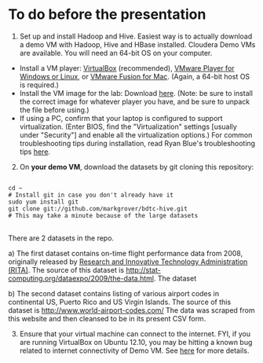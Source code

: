 To do before the presentation
=============================
1. Set up and install Hadoop and Hive. Easiest way is to actually download a demo VM with Hadoop, Hive and HBase installed. Cloudera Demo VMs are available.
You will need an 64-bit OS on your computer. 
 * Install a VM player: [VirtualBox](https://www.virtualbox.org/wiki/Downloads?elq=2cd90eb19a8d4d2fbd4698478134e333&elqCampaignId=367) (recommended), [VMware Player for Windows or Linux](https://my.vmware.com/web/vmware/free?elq=0e1c89a03b0e48e2a5ce499b194daff4&elqCampaignId=&elq=2cd90eb19a8d4d2fbd4698478134e333&elqCampaignId=367#desktop_end_user_computing/vmware_player/6_0), or [VMware Fusion for Mac](http://www.vmware.com/products/fusion/?elq=2cd90eb19a8d4d2fbd4698478134e333&elqCampaignId=367). (Again, a 64-bit host OS is required.)
 * Install the VM image for the lab: Download [here](https://ccp.cloudera.com/display/SUPPORT/Cloudera's+Hadoop+Demo+VM+for+CDH4). (Note: be sure to install the correct image for whatever player you have, and be sure to unpack the file before using.)
 * If using a PC, confirm that your laptop is configured to support virtualization. (Enter BIOS, find the "Virtualization" settings [usually under "Security"] and enable all the virtualization options.)
 For common troubleshooting tips during installation, read Ryan Blue's troubleshooting tips [here](https://github.com/rdblue/cdk-examples/tree/0.7.0/demo?elq=2cd90eb19a8d4d2fbd4698478134e333&elqCampaignId=367#troubleshooting).

2. On **your demo VM**, download the datasets by git cloning this repository:
<pre>
<code>
cd ~
# Install git in case you don't already have it
sudo yum install git
git clone git://github.com/markgrover/bdtc-hive.git
# This may take a minute because of the large datasets
</code>
</pre>
 There are 2 datasets in the repo.

 a) The first dataset contains on-time flight performance data from 2008, originally released by [Research and Innovative Technology Administration (RITA)](http://www.transtats.bts.gov/Fields.asp?Table_ID=236). The source of this dataset is http://stat-computing.org/dataexpo/2009/the-data.html. The dataset 

 b) The second dataset contains listing of various airport codes in continental US, Puerto Rico and US Virgin Islands. The source of this dataset is http://www.world-airport-codes.com/ The data was scraped from this website and then cleansed to be in its present CSV form.

3. Ensure that your virtual machine can connect to the internet.
FYI, if you are running VirtualBox on Ubuntu 12.10, you may be hitting a known bug related to internet connectivity of Demo VM. See [here](http://askubuntu.com/questions/211603/problems-with-nat-adapater-since-upgrade-to-ubuntu-12-10) for more details.
